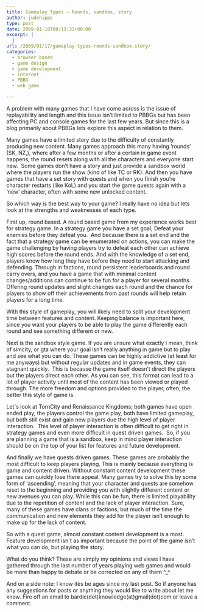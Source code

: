 ```yaml
---
title: Gameplay Types – Rounds, sandbox, story
author: judohippo
type: post
date: 2009-01-18T00:13:33+00:00
excerpt: |
  |
url: /2009/01/17/gameplay-types-rounds-sandbox-story/
categories:
  - browser based
  - game design
  - game development
  - internet
  - PBBG
  - web game

---
```

A problem with many games that I have come across is the issue of replayability and length and this issue isn&#8217;t limited to PBBGs but has been affecting PC and console games for the last few years. But since this is a blog primarily about PBBGs lets explore this aspect in relation to them.

Many games have a limited story due to the difficulty of constantly producing new content. Many games approach this many having &#8217;rounds&#8217; (SK, NZ,), where after a few months or after a certain in game event happens, the round resets along with all the characters and everyone start new.  Some games don&#8217;t have a story and just provide a sandbox world where the players run the show (kind of like TC or RK). And then you have games that have a set story with quests and when you finish you&#8217;re character restarts (like KoL) and you start the game quests again with a &#8216;new&#8217; character, often with some new unlocked content.

So which way is the best way to your game? I really have no idea but lets look at the strengths and weaknesses of each type.

First up, round based. A round based game from my experience works best for strategy game. In a strategy game you have a set goal; Defeat your enemies before they defeat you.  And because there is a set end and the fact that a strategy game can be enumerated on actions, you can make the game challenging by having players try to defeat each other can achieve high scores before the round ends. And with the knowledge of a set end, players know how long they have before they need to start attacking and defending. Through in factions, round persistent leaderboards and round carry overs, and you have a game that with minimal content changes/additions can continue to be fun for a player for several months. Offering round updates and slight changes each round and the chance for players to show off their achievements from past rounds will help retain players for a long time.

With this style of gameplay, you will likely need to split your development time between features and content. Keeping balance is important here, since you want your players to be able to play the game differently each round and see something different or new.

Next is the sandbox style game. If you are unsure what exactly I mean, think of simcity, or gta where your goal isn&#8217;t really anything in game but to play and see what you can do. These games can be highly addictive (at least for me anyways) but without regular updates and in game events, they can stagnant quickly.  This is because the game itself doesn&#8217;t direct the players but the players direct each other. As you can see, this format can lead to a lot of player activity until most of the content has been viewed or played through. The more freedom and options provided to the player, often, the better this style of game is.

Let\`s look at TornCity and Renaissance Kingdoms; both games have open ended play, the players control the game play, both have limited gameplay, but both still exist and gain new players due the high level of player interaction.  This level of player interaction is often difficult to get right in strategy games and even more difficult in quest driven games.  So, if you are planning a game that is a sandbox, keep in mind player interaction should be on the top of your list for features and future development.

And finally we have quests driven games. These games are probably the most difficult to keep players playing. This is mainly because everything is game and content driven. Without constant content development these games can quickly lose there appeal. Many games try to solve this by some form of &#8216;ascending&#8217;, meaning that your character and quests are somehow reset to the beginning and providing you with slightly different content or new avenues you can play. While this can be fun, there is limited playability due to the repetition of content and the lack of player interaction. Sure, many of these games have clans or factions, but much of the time the communication and new elements they add for the player isn&#8217;t enough to make up for the lack of content.

So with a quest game, almost constant content development is a most. Feature development isn\`t as important because the point of the game isn&#8217;t what you can do, but playing the story.

What do you think? These are simply my opinions and views I have gathered through the last number of years playing web games and would be more than happy to debate or be corrected on any of them ^_^

And on a side note: I know itès be ages since my last post. So if anyone has any suggestions for posts or anything they would like to write about let me know. Fire off an email to bardic(dot)knowledge(at)gmail(dot)com or leave a comment.
